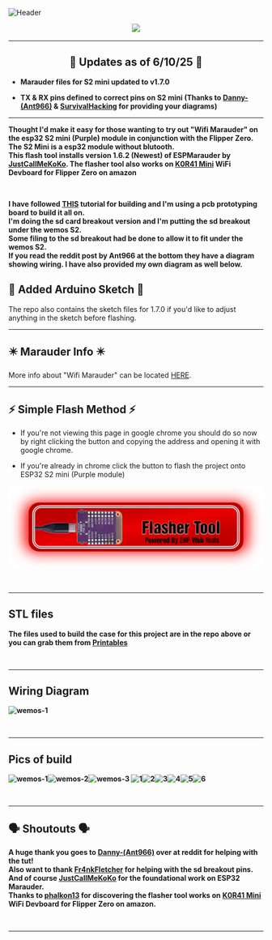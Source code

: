 ![Header](Images/s2header.png)
<br>

<p align="center">
  <img src="https://github.com/ATOMNFT/ESP32-S2-Mini-Marauder-Build/blob/main/Images/Repolike.svg">
  </p>
  
---

<div align="center">

## 🌟 Updates as of 6/10/25 🌟

</div>

- **Marauder files for S2 mini updated to v1.7.0**

- **TX & RX pins defined to correct pins on S2 mini 
(Thanks to <a href=https://www.reddit.com/user/Ant966/>Danny-(Ant966)</a> & <a href=www.survivalhacking.it>SurvivalHacking</a> for providing your diagrams)**


<hr>

<b>Thought I'd make it easy for those wanting to try out "Wifi Marauder" on the esp32 S2 mini (Purple) module in conjunction with the Flipper Zero. The S2 Mini is a esp32 module without blutooth.
<br> 
This flash tool installs version 1.6.2 (Newest) of ESPMarauder by <a href=https://github.com/justcallmekoko>JustCallMeKoKo</a>.
The flasher tool also works on <a href="https://www.amazon.com/gp/product/B0C33K27QF/ref=ppx_yo_dt_b_search_asin_title?ie=UTF8&psc=1">K0R41 Mini</a> WiFi Devboard for Flipper Zero on amazon 
</b> 

<br>

<b>I have followed <a href="https://www.reddit.com/r/flipperzero/comments/16eru8g/comment/kpfxvoi/?utm_source=share&utm_medium=web3x&utm_name=web3xcss&utm_term=1&utm_content=share_button">THIS</a>
tutorial for building and I'm using a pcb prototyping board to build it all on. <br> I'm doing the sd card breakout version and I'm putting the sd breakout under the wemos S2. <br> Some filing to 
the sd breakout had be done to allow it to fit under the wemos S2. <br>
If you read the reddit post by Ant966 at the bottom they have a diagram showing wiring. I have also provided my own diagram as well below.</b> 

## 📁 Added Arduino Sketch 📁
The repo also contains the sketch files for 1.7.0 if you'd like to adjust anything in the sketch before flashing.

---

## ✴️ Marauder Info ✴️
More info about "Wifi Marauder" can be located <a href="https://github.com/justcallmekoko/ESP32Marauder">HERE</a>.

<hr>

## ⚡ Simple Flash Method ⚡
* If you're not viewing this page in google chrome you should do so now by right clicking the button and copying the address and opening it with google chrome.

* If you're already in chrome click the button to flash the project onto ESP32 S2 mini (Purple module)
 
[![](https://github.com/ATOMNFT/ESP32-S2-Mini-Marauder-Build/blob/main/Images/flashbutton.png)](https://atomnft.github.io/ESP32-S2-Mini-Marauder-Build/flash0.html) 

<br>
<hr>

## STL files
<b>The files used to build the case for this project are in the repo above or you can grab them from <a href=https://www.printables.com/model/847246-esp32-s2-mini-case>Printables</a>

<br>
<hr>

## Wiring Diagram 
![wemos-1](Images/WiringDiagram.png)

<br>
<hr>

## Pics of build 
![wemos-1](Images/wemos-1.jpg)![wemos-2](Images/wemos-2.jpg)![wemos-3](Images/wemos-3.jpg)
![1](Images/case-1.jpg)![2](Images/case-2.jpg)![3](Images/case-3.jpg)![4](Images/case-4.jpg)![5](Images/case-5.jpg)![6](Images/case-6.jpg)

<br>   
<hr>


## 🗣️ Shoutouts 🗣️

<b>A huge thank you goes to <a href=https://www.reddit.com/user/Ant966/>Danny-(Ant966)</a> over at reddit for helping with the tut! 
<br>
Also want to thank <a href=https://github.com/Fr4nkFletcher>Fr4nkFletcher</a> for helping with the sd breakout pins. 
<br>
And of course <a href=https://github.com/justcallmekoko>JustCallMeKoKo</a> for the foundational work on ESP32 Marauder.
<br>
Thanks to <a href="https://www.reddit.com/user/phalkon13">phalkon13</a> for discovering the flasher tool works on <a href="https://www.amazon.com/gp/product/B0C33K27QF/ref=ppx_yo_dt_b_search_asin_title?ie=UTF8&psc=1">K0R41 Mini</a> WiFi Devboard for Flipper Zero on amazon.</b>


<br>
<hr>
